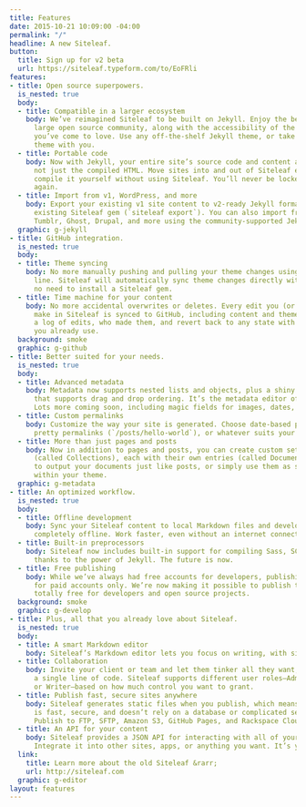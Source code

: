 ```yaml
---
title: Features
date: 2015-10-21 10:09:00 -04:00
permalink: "/"
headline: A new Siteleaf.
button:
  title: Sign up for v2 beta
  url: https://siteleaf.typeform.com/to/EoFRli
features:
- title: Open source superpowers.
  is_nested: true
  body:
  - title: Compatible in a larger ecosystem
    body: We’ve reimagined Siteleaf to be built on Jekyll. Enjoy the benefits of a
      large open source community, along with the accessibility of the Siteleaf interface
      you’ve come to love. Use any off-the-shelf Jekyll theme, or take your Siteleaf
      theme with you.
  - title: Portable code
    body: Now with Jekyll, your entire site’s source code and content are portable,
      not just the compiled HTML. Move sites into and out of Siteleaf easily. Even
      compile it yourself without using Siteleaf. You’ll never be locked into a CMS
      again.
  - title: Import from v1, WordPress, and more
    body: Export your existing v1 site content to v2-ready Jekyll format using the
      existing Siteleaf gem (`siteleaf export`). You can also import from WordPress,
      Tumblr, Ghost, Drupal, and more using the community-supported Jekyll importers.
  graphic: g-jekyll
- title: GitHub integration.
  is_nested: true
  body:
  - title: Theme syncing
    body: No more manually pushing and pulling your theme changes using the command
      line. Siteleaf will automatically sync theme changes directly with GitHub, with
      no need to install a Siteleaf gem.
  - title: Time machine for your content
    body: No more accidental overwrites or deletes. Every edit you (or other authors)
      make in Siteleaf is synced to GitHub, including content and theme changes. See
      a log of edits, who made them, and revert back to any state with the Git tools
      you already use.
  background: smoke
  graphic: g-github
- title: Better suited for your needs.
  is_nested: true
  body:
  - title: Advanced metadata
    body: Metadata now supports nested lists and objects, plus a shiny new interface
      that supports drag and drop ordering. It’s the metadata editor of your dreams.
      Lots more coming soon, including magic fields for images, dates, and more.
  - title: Custom permalinks
    body: Customize the way your site is generated. Choose date-based permalinks (`/2015/10/20/hello-world`),
      pretty permalinks (`/posts/hello-world`), or whatever suits your needs.
  - title: More than just pages and posts
    body: Now in addition to pages and posts, you can create custom sets of content
      (called Collections), each with their own entries (called Documents). Choose
      to output your documents just like posts, or simply use them as super-metadata
      within your theme.
  graphic: g-metadata
- title: An optimized workflow.
  is_nested: true
  body:
  - title: Offline development
    body: Sync your Siteleaf content to local Markdown files and develop your site
      completely offline. Work faster, even without an internet connection.
  - title: Built-in preprocessors
    body: Siteleaf now includes built-in support for compiling Sass, SCSS, and CoffeeScript,
      thanks to the power of Jekyll. The future is now.
  - title: Free publishing
    body: While we’ve always had free accounts for developers, publishing was reserved
      for paid accounts only. We’re now making it possible to publish to GitHub Pages,
      totally free for developers and open source projects.
  background: smoke
  graphic: g-develop
- title: Plus, all that you already love about Siteleaf.
  is_nested: true
  body:
  - title: A smart Markdown editor
    body: Siteleaf’s Markdown editor lets you focus on writing, with simple controls to help out only if you need it. Drag and drop an image and we’ll insert its code. Even drop an entire text file. We’ll take care of the details.
  - title: Collaboration
    body: Invite your client or team and let them tinker all they want, without touching
      a single line of code. Siteleaf supports different user roles—Admin, Publisher,
      or Writer—based on how much control you want to grant.
  - title: Publish fast, secure sites anywhere
    body: Siteleaf generates static files when you publish, which means your site
      is fast, secure, and doesn’t rely on a database or complicated server setup.
      Publish to FTP, SFTP, Amazon S3, GitHub Pages, and Rackspace Cloud Files.
  - title: An API for your content
    body: Siteleaf provides a JSON API for interacting with all of your Jekyll content.
      Integrate it into other sites, apps, or anything you want. It’s your data.
  link:
    title: Learn more about the old Siteleaf &rarr;
    url: http://siteleaf.com
  graphic: g-editor
layout: features
---
```


